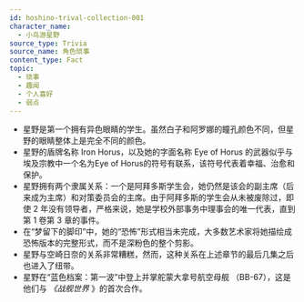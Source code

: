 ```yaml
---
id: hoshino-trival-collection-001
character_name:
  - 小鸟游星野
source_type: Trivia
source_name: 角色琐事
content_type: Fact
topic:
  - 琐事
  - 趣闻
  - 个人喜好
  - 弱点
---
```

- 星野是第一个拥有异色眼睛的学生。虽然白子和阿罗娜的瞳孔颜色不同，但星野的眼睛整体上是完全不同的颜色。
- 星野的盾牌名称 Iron Horus，以及她的字面名称 Eye of Horus 的武器似乎与埃及宗教中一个名为Eye of Horus的符号有联系，该符号代表着幸福、治愈和保护。
- 星野拥有两个隶属关系：一个是阿拜多斯学生会，她仍然是该会的副主席（后来成为主席）和对策委员会的主席。由于阿拜多斯的学生会从未被废除过，即使 2 年没有领导者，严格来说，她是学校外部事务中理事会的唯一代表，直到第 1 卷第 3 章的事件。
- 在“梦留下的脚印”中，她的“恐怖”形式相当未完成，大多数艺术家将她描绘成恐怖版本的完整形式，而不是深粉色的整个剪影。
- 星野与空崎日奈的关系非常糟糕，然而，这种关系在上述章节的最后几集之后也进入了纽带。
- 星野在“蓝色档案：第一波”中登上并掌舵蒙大拿号航空母舰 （BB-67），这是他们与 _《战舰世界_ 》的首次合作。